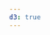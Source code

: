 ```yaml
---
d3: true
---
```

<ul id="sources">
</ul>

<script>
d3.json('{{ site.data.api.endpoint}}sources', function(json) {
  var source = d3.select('#sources').selectAll('li').data(json)
      .enter().append('li');

  source.append('h5').html(function(d) {
    return d.title;
  });

  source.append('p').html(function(d) {
    return d.description;
  });

});
</script>